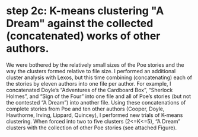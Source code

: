# step 2c: K-means clustering "A Dream" against the collected (concatenated) works of other authors.

We were bothered by the relatively small sizes of the Poe stories and the way the clusters formed relative to file size. 
I performed an additional cluster analysis with Lexos, but this time combining (concatenating) each of the stories 
by eleven authors into one file per author.
For example, I concatenated Doyle’s “Adventures of the Cardboard Box”, 
“Sherlock Holmes”, and “Sign of the Four” into one file and all of Poe’s stories (but not the contested “A Dream”) 
into another file. Using these concatenations of complete stories from Poe and ten other authors (Cooper, Doyle, Hawthorne, Irving, 
Lippard, Quincey), I performed new trials of K-means clustering. 
When forced into two to five clusters (2<=K<=5), “A Dream” clusters with the collection of other Poe stories (see attached Figure).

